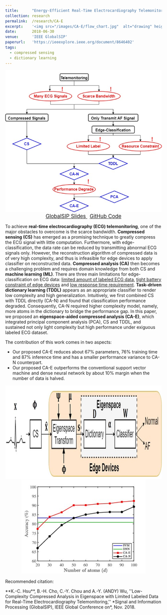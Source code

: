 ```yaml
---
title: 		"Energy-Efficient Real-Time Electrocardiography Telemonitoring"
collection:	research
permalink: 	/research/CA-E
excerpt: 	'<img src="/images/CA-E/flow_chart.jpg"  alt="drawing" height="300px"/>'
date: 		2018-06-30
venue: 		'IEEE GlobalSIP'
paperurl: 	'https://ieeexplore.ieee.org/document/8646402'
tags:
  - compressed sensing
  - dictionary learning
---
```


<center>
	<img src="/images/CA-E/Roadmap.jpg"  alt="drawing" width="600"/>
</center>


<center>
	<a href="/files/GlobalSIP_slides.pdf" target="_blank" class="btn btn-danger">
		<span style="font-size: 120%;">
		GlobalSIP Slides
		</span>
	</a>
	&nbsp;
	<a href="https://github.com/kevin71104/ECG-Telemonitoring/tree/master/Eigenspace-aided_Compressed_Analysis" class="btn btn-success">
		<span style="font-size: 120%;">
			GitHub Code
		</span>
	</a>
</center>


To achieve **real-time electrocardiography (ECG) telemonitoring**, one of the major obstacles to overcome is the scarce bandwidth. 
**Compressed sensing (CS)** has emerged as a promising technique to greatly compress the ECG signal with little computation. 
Furthermore, with edge-classification, the data rate can be reduced by transmitting abnormal ECG signals only.
However, the reconstruction algorithm of compressed data is of very high complexity, and thus is infeasible for edge devices to apply classifier on reconstructed data.
**Compressed analysis (CA)** then becomes a challenging problem and requires domain knowledge from both CS and **machine learning (ML)**. 
There are three main limitations for edge-classification on ECG data: <u>limited amount of labeled ECG data</u>, 
<u>tight battery constraint of edge devices</u> and <u>low response time requirement</u>. 
**Task-driven dictionary learning (TDDL)** appears as an appropriate classifier to render low complexity and high generalization. 
Intuitively, we first combined CS with TDDL directly (CA-N) and found that classification performance degraded. 
Consequently, CA-N required higher complexity model, namely, more atoms in the dictionary to bridge the performance gap. 
In this paper, we proposed an **eigenspace-aided compressed analysis (CA-E)**, 
which integrated principal component analysis (PCA), CS and TDDL, 
and sustained not only light complexity but high performance under exiguous labeled ECG dataset. 

The contribution of this work comes in two aspects:
- Our proposed CA-E reduces about 67% parameters, 76% training time and 87% inference time and has a smaller performance variance to CA-N counterpart.
- Our proposed CA-E outperforms the conventional support vector machine and dense neural network by about 10% margin when the number of data is halved.


<center>
	<img src="/images/CA-E/flow_chart.jpg"  alt="drawing" height="300"/>
	<img src="/images/CA-E/diff_d.jpg"  alt="drawing" height="300"/>
</center>


<p class="double_underline">Recommended citation:</p>
**K.-C. Hsu**, B.-H. Cho, C.-Y. Chou and A.-Y. (ANDY) Wu, 
''Low-Complexity Compressed Analysis in Eigenspace with Limited Labeled Data for Real-Time Electrocardiography Telemonitoring,'' 
*Signal and Information Processing (GlobalSIP), IEEE Global Conference on*, Nov. 2018.